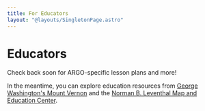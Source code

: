 ```yaml
---
title: For Educators
layout: "@layouts/SingletonPage.astro"
---
```


# Educators

Check back soon for ARGO-specific lesson plans and more!  
  
In the meantime, you can explore education resources from [George Washington's Mount Vernon](https://www.mountvernon.org/education/) and the [Norman B. Leventhal Map and Education Center](https://collections.leventhalmap.org/educators).